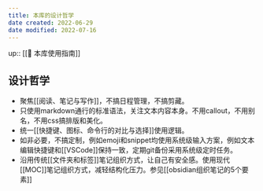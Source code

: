 ```yaml
---
title: 本库的设计哲学
date created: 2022-06-29
date modified: 2022-07-16
---
```


up:: [[🧰 本库使用指南]]

## 设计哲学

- 聚焦[[阅读、笔记与写作]]，不搞日程管理，不搞剪藏。
- 只使用markdown通行的标准语法，关注文本内容本身。不用callout，不用别名，不用css搞排版和美化。
- 统一[[快捷键、图标、命令行的对比与选择]]使用逻辑。
- 如非必要，不搞定制，例如emoji和snippet均使用系统级输入方案，例如文本编辑快捷键和[[VSCode]]保持一致，定期git备份采用系统级定时任务。
- 沿用传统[[文件夹和标签]]笔记组织方式，让自己有安全感。使用现代[[MOC]]笔记组织方式，减轻结构化压力。参见[[obsidian组织笔记的5个要素]]
